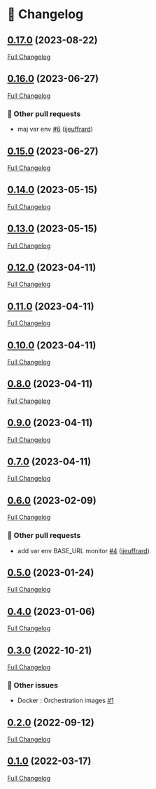 # 📑 Changelog

## [0.17.0](https://github.com/ign-gpao/docker/tree/0.17.0) (2023-08-22)

[Full Changelog](https://github.com/ign-gpao/docker/compare/0.16.0...0.17.0)

## [0.16.0](https://github.com/ign-gpao/docker/tree/0.16.0) (2023-06-27)

[Full Changelog](https://github.com/ign-gpao/docker/compare/0.15.0...0.16.0)

### 📁 Other pull requests

- maj var env [\#6](https://github.com/ign-gpao/docker/pull/6) ([ijeuffrard](https://github.com/ijeuffrard))

## [0.15.0](https://github.com/ign-gpao/docker/tree/0.15.0) (2023-06-27)

[Full Changelog](https://github.com/ign-gpao/docker/compare/0.14.0...0.15.0)

## [0.14.0](https://github.com/ign-gpao/docker/tree/0.14.0) (2023-05-15)

[Full Changelog](https://github.com/ign-gpao/docker/compare/0.13.0...0.14.0)

## [0.13.0](https://github.com/ign-gpao/docker/tree/0.13.0) (2023-05-15)

[Full Changelog](https://github.com/ign-gpao/docker/compare/0.12.0...0.13.0)

## [0.12.0](https://github.com/ign-gpao/docker/tree/0.12.0) (2023-04-11)

[Full Changelog](https://github.com/ign-gpao/docker/compare/0.11.0...0.12.0)

## [0.11.0](https://github.com/ign-gpao/docker/tree/0.11.0) (2023-04-11)

[Full Changelog](https://github.com/ign-gpao/docker/compare/0.10.0...0.11.0)

## [0.10.0](https://github.com/ign-gpao/docker/tree/0.10.0) (2023-04-11)

[Full Changelog](https://github.com/ign-gpao/docker/compare/0.8.0...0.10.0)

## [0.8.0](https://github.com/ign-gpao/docker/tree/0.8.0) (2023-04-11)

[Full Changelog](https://github.com/ign-gpao/docker/compare/0.9.0...0.8.0)

## [0.9.0](https://github.com/ign-gpao/docker/tree/0.9.0) (2023-04-11)

[Full Changelog](https://github.com/ign-gpao/docker/compare/0.7.0...0.9.0)

## [0.7.0](https://github.com/ign-gpao/docker/tree/0.7.0) (2023-04-11)

[Full Changelog](https://github.com/ign-gpao/docker/compare/0.6.0...0.7.0)

## [0.6.0](https://github.com/ign-gpao/docker/tree/0.6.0) (2023-02-09)

[Full Changelog](https://github.com/ign-gpao/docker/compare/0.5.0...0.6.0)

### 📁 Other pull requests

- add var env BASE\_URL monitor [\#4](https://github.com/ign-gpao/docker/pull/4) ([ijeuffrard](https://github.com/ijeuffrard))

## [0.5.0](https://github.com/ign-gpao/docker/tree/0.5.0) (2023-01-24)

[Full Changelog](https://github.com/ign-gpao/docker/compare/0.4.0...0.5.0)

## [0.4.0](https://github.com/ign-gpao/docker/tree/0.4.0) (2023-01-06)

[Full Changelog](https://github.com/ign-gpao/docker/compare/0.3.0...0.4.0)

## [0.3.0](https://github.com/ign-gpao/docker/tree/0.3.0) (2022-10-21)

[Full Changelog](https://github.com/ign-gpao/docker/compare/0.2.0...0.3.0)

### 📁 Other issues

- Docker : Orchestration images [\#1](https://github.com/ign-gpao/docker/issues/1)

## [0.2.0](https://github.com/ign-gpao/docker/tree/0.2.0) (2022-09-12)

[Full Changelog](https://github.com/ign-gpao/docker/compare/0.1.0...0.2.0)

## [0.1.0](https://github.com/ign-gpao/docker/tree/0.1.0) (2022-03-17)

[Full Changelog](https://github.com/ign-gpao/docker/compare/a0d40c7e2be053b0a5ac9094afb0b3ca86976788...0.1.0)



